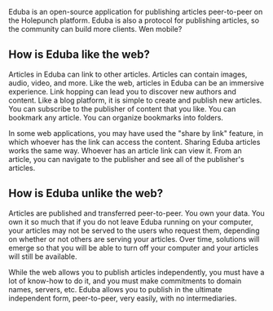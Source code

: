 Eduba is an open-source application for publishing articles peer-to-peer on the Holepunch platform. Eduba is also a protocol for publishing articles, so the community can build more clients. Wen mobile?

## How is Eduba like the web?

Articles in Eduba can link to other articles. Articles can contain images, audio, video, and more. Like the web, articles in Eduba can be an immersive experience. Link hopping can lead you to discover new authors and content. Like a blog platform, it is simple to create and publish new articles. You can subscribe to the publisher of content that you like. You can bookmark any article. You can organize bookmarks into folders.

In some web applications, you may have used the "share by link" feature, in which whoever has the link can access the content. Sharing Eduba articles works the same way. Whoever has an article link can view it. From an article, you can navigate to the publisher and see all of the publisher's articles.

## How is Eduba unlike the web?

Articles are published and transferred peer-to-peer. You own your data. You own it so much that if you do not leave Eduba running on your computer, your articles may not be served to the users who request them, depending on whether or not others are serving your articles. Over time, solutions will emerge so that you will be able to turn off your computer and your articles will still be available.

While the web allows you to publish articles independently, you must have a lot of know-how to do it, and you must make commitments to domain names, servers, etc. Eduba allows you to publish in the ultimate independent form, peer-to-peer, very easily, with no intermediaries.
